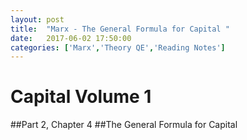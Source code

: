 ```yaml
---
layout: post
title:  "Marx - The General Formula for Capital "
date:   2017-06-02 17:50:00
categories: ['Marx','Theory QE','Reading Notes']
---
```

# Capital Volume 1
##Part 2, Chapter 4
##The General Formula for Capital
